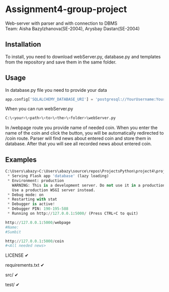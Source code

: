 # Assignment4-group-project
Web-server with parser and with connection to DBMS  
Team: Aisha Bazylzhanova(SE-2004), Arysbay Dastan(SE-2004) 

## Installation 

To install, you need to download webServer.py, database.py and templates from the repository and save them in the same folder. 

## Usage 

In database.py file you need to provide your data
   ```python
   app.config['SQLALCHEMY_DATABASE_URI'] = 'postgresql://YourUsername:YourPassword@localhost/NameOfYourDatabase'
   ```

When you can run webServer.py
   ```python
   C:\<your>\<path>\<to>\<the>\<folder>\webServer.py
   ```
   
In /webpage route you provide name of needed coin. When you enter the name of the coin and click the button, you will be automatically redirected to /coin route.
Parser will find news about entered coin and store them in database. After that you will see all recorded news about entered coin. 
  
   
## Examples 

```python
C:\Users\abazy>C:\Users\abazy\source\repos\ProjectsPython\project4\project\webServer.py
 * Serving Flask app 'database' (lazy loading)
 * Environment: production
   WARNING: This is a development server. Do not use it in a production deployment.
   Use a production WSGI server instead.
 * Debug mode: on
 * Restarting with stat
 * Debugger is active!
 * Debugger PIN: 190-195-588
 * Running on http://127.0.0.1:5000/ (Press CTRL+C to quit)
```
   
```python
http://127.0.0.1:5000/webpage
#Name:
#Sumbit
```
   
```python
http://127.0.0.1:5000/coin
#<All needed news>
```
LICENSE ✔

requirements.txt ✔

src/ ✔

test/ ✔
